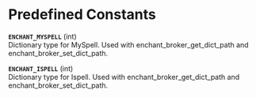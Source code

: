 Predefined Constants
====================

**`ENCHANT_MYSPELL`** (<span class="type">int</span>)  
<span class="simpara"> Dictionary type for MySpell. Used with <span
class="function">enchant\_broker\_get\_dict\_path</span> and <span
class="function">enchant\_broker\_set\_dict\_path</span>. </span>

**`ENCHANT_ISPELL`** (<span class="type">int</span>)  
<span class="simpara"> Dictionary type for Ispell. Used with <span
class="function">enchant\_broker\_get\_dict\_path</span> and <span
class="function">enchant\_broker\_set\_dict\_path</span>. </span>
